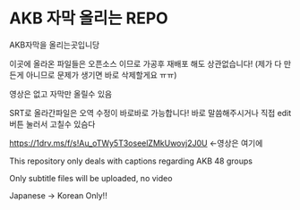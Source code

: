 # AKB 자막 올리는 REPO

AKB자막을 올리는곳입니당

이곳에 올라온 파일들은 오픈소스 이므로 가공후 재배포 해도 상관없습니다! (제가 다 만든게 아니므로 문제가 생기면 바로 삭제할게요 ㅠㅠ)

영상은 없고 자막만 올릴수 있음

SRT로 올라간파일은 오역 수정이 바로바로 가능합니다! 바로 말씀해주시거나 직접 edit 버튼 눌러서 고칠수 있슴다

https://1drv.ms/f/s!Au_oTWy5T3oseelZMkUwovj2J0U <-영상은 여기에

This repository only deals with captions regarding AKB 48 groups

Only subtitle files will be uploaded, no video

Japanese -> Korean Only!!
